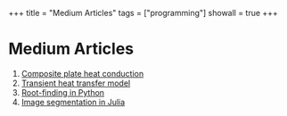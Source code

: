 +++
title   = "Medium Articles"
tags    = ["programming"]
showall = true
+++

# Medium Articles

1. [Composite plate heat conduction](01-Composite-Conduction)
1. [Transient heat transfer model](02-Part-Radiation-Heating)
1. [Root-finding in Python](04-Rootfinding-in-Python)
1. [Image segmentation in Julia](05-Image-Segmentation-in-Julia)
<!-- 1. [Function Approximation](03-Function-Approximation) -->
